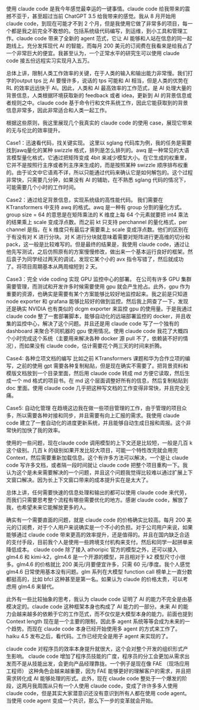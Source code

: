 使用 claude code 是我今年感觉最幸运的一键事情。claude code 给我带来的震撼不亚于，甚至超过当前 ChatGPT 3.5 给我带来的感觉。我从 8 月开始用 claude code，到现在可能才不到 2 个月，但是我使用它做了非常多的项目，每一个都是我之前完全不敢想的。包括系统级代码编写，到运维，到小工具和管理工作。claude code 带来了全新的 agent 范式，它让 AI 能够和人站在信息的同一起跑线上。充分发挥现代 AI 的智能，而每月 200 美元的订阅费在我看来是给我占了一个非常巨大的便宜。我甚至认为，一个正常水平的研究生可以使用 claude code 接五份远程实习实现月入五万。


总体上讲，限制人类工作效率的关键，在于人类的输入和输出能力非常慢。我们打字的output tps 比 AI 要慢许多，说话的 tps 可能和 AI 相当，但是人类的优势在 RL 的效率远远快于 AI。因此，人类和 AI 最高效率的工作范式，是 AI 处理大量的背景信息，人类根据环境获取新的 feedback 或者 idea，更新到 AI 的背景信息或者规则之中。claude code 基于命令行和文件系统工作，因此它能获取到的背景信息非常多，因此非常适合和人类一起工作。

根据这些原则，我这里展现几个我真实的 claude code 的使用 case，展现它带来的无与伦比的效率提升。

Case1：迅速看代码，找关键实现。
这里以 sglang 代码库为例，我的任务是需要找到awq量化的某种 swizzle 格式，排列是怎么排列的。awq 是一种常见的大语言模型量化格式，它通过把矩阵变成 4bit 来减少模型大小。在它生成的权重里，它并不是按照行主序或者列主序来生成的，而是按照某种 swizzle 顺序排布权重的。由于论文中它语焉不详，所以只能通过代码来确认它是如何解包的。这个过程非常快，只需要几分钟，如果没有 AI 的辅助，在不熟悉 sglang 代码的情况下，可能需要几个小时的工作时间。 

Case2：通过给足背景信息，实现系统级的高性能代码。
我们需要在 KTransformers 中支持 awq 的格式。awq 是一种有 group 分割的量化方式。group size = 64 的意思是在矩阵乘法的 K 维度上每 64 个元素就要把 int4 乘法的结果乘上 scale 变成浮点数。而之前 kt 只支持 perchannel 的量化格式，per channel 是指，在 k 维度只有最后才需要乘上 scale 变成浮点数。他们的区别在于有没有对 K 进行分块。对 K 进行分块就意味着需要对矩阵进行更高维的切分和 pack，这一般是比较难写的。但是最终的结果是，我使用 claude code，通过让他先写测试，之后仿照原有的方案慢慢修改，做出来一个基本运行良好的框架。然后袁子为同学经过两天的调试，发现它某个小的 avx 指令写错了，然后就成功了。将项目周期基本从两周缩短到 2 天。

Case3：完全 vide coding 实现 GPU 监控中心的部署。
在公司有许多 GPU 集群需要管理，而测试和开发许多时候需要使用 gpu 就会产生抢占。此外，gpu 作为重要的资源，也确实是需要有某个方案能够比较好地监控起来。我之前是只知道 node exporter 和 grafana 能够比较好的做到监控。然后我上网查了一下，发现还是确实 NVIDIA 也有类似的 dcgm exporter 来监控 gpu 的使用量。于是我通过 claude code 整了一套部署脚本，能够自动化的远端部署监控的 docker，并且收集的监控中心，解决了这个问题。并且还是用 claude code 写了一个独有的 dashboard 来聚合不同机器的 gpu 使用情况。使用 claude code 我花了大概四个小时完成这个系统（主要用来解决各种 docker 源 pull 不了，依赖装不好的情况），而如果没有 claude code，估计需要花个两三天的时间来折腾。

Case4: 各种立项文档的编写
比如之前 KTransformers 课题和华为合作立项的编写，之前的使用 gpt 需要各种复制粘贴，但是现在确实不需要了。把背景资料和模版文档放到一个目录里面，然后用 claude code 转成 md 方便它读取，然后生成一个 md 格式的项目书。在 md 这个层面调整好所有的信息，然后复制粘贴到 doc 里面。使用 claude code 几乎把这种写文档的工作变得非常快，并且完全无痛。

Case5: 自动化管理
在趋境这边我在做一些项目管理的工作，由于管理的项目众多，所以需要各种对接和同步，并且需要有向上汇报的需求。我使用 claude code 建立了一套自动化的进度更新系统，并且能够自动生成日报和周报。这个非常快的加快了我的效率。


使用的一些问题，现在claude code 调用模型的上下文还是比较短，一般是几百 k 这个级别。几百 k 的级别如果开发比较大项目，可能一个特性改完就会用完 Context，然后需要重新加载信息。这个有许多方法可以解决，一个是让 claude code 写许多文档，或者隔一段时间就让 claude code 把整个项目重构一下。我认为这个是未来需要解决的一个问题，并且这个问题我觉得比较难以通过扩展上下文窗口解决。因为长上下文窗口带来的成本提升实在是太大了。

总体上讲，任何需要快速的信息处理和输出的都可以使用 claude code 来代劳，而我们只需要思考整个流程有哪些需要优化的地方。感谢 claude code，解放了我，也希望未来它能解放更多的人。


确实有一个需要直面的问题，就是 claude code 的价格确实比较高。每月 200 美元的订阅费，对于个人用户来说确实是一个不小的负担。对于公司用户来说，如果能够通过 claude code 带来更高的效率提升，还是值得的。并且在国内缺乏合适的支付手段，目前我个人是使用一些跨境支付机构来支付。然后和同学一起拼单来降低成本。
claude code 除了接入 athoripic 官方的模型之外，还可以接入 glm4.6 和 kimi-k2，glm4.6 是一个开源的模型，并且相对于 k2 模型尺寸小很多。glm4.6 的价格就比 200 美元/月要便宜许多，只需 60 元/季度。我个人感觉 glm4.6 日常使用基本没有问题。glm 系列在大模型 function call 榜单上一直分数都挺高的，比如 bfcl 这种甚至是第一名。如果认为 claude 的价格太贵，可以考虑用 glm4.6 来替代。

此外有一些比较抽象的思考，我认为 claude code 证明了 AI 的能力不完全是由基模决定的。claude code 这种框架本身也构成了 AI 能力的一部分。未来 AI 的能力会越来越多的依赖于它的工作范式，而不仅仅是大模型本身的能力。前面也提到 Context length 现在是一个主要的限制，因此多 agent 系统等等会成为未来的一个趋势。而现在 claude code 本身已经开始使用多 agent 的方式来工作了。haiku 4.5 发布之后，看代码。工作已经完全是用子 agent 来实现的了。

claude code 对程序员的效率本身提升就很大，这个会对整个开发的组织形式产生影响。 claude code 增加了程序员技能的广度，程序员的分工会更加从需求出发而不是从技能出发，会更向产品经理靠拢。一个例子是现在像 FAE （现场应用工程师） 这种角色会越来越重要，因为 FAE 能够更好的理解客户的需求，并且把需求转化成 AI 能够处理的形式。此外，现在 claude code 整处于一个爆发的阶段，这两月我周围从只有一个人使用 claude code，变成了许许多多人使用 claude code，但是其实大家潜意识还没有意识到所有人都在使用 code agent。当使用 code agent 变成一个共识，那么下一步的变革就会开始。


